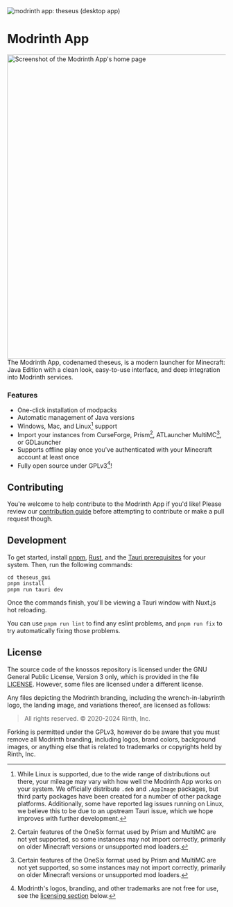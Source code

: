 <img src="https://github.com/modrinth/theseus/assets/6166773/51d1ca87-05c0-445a-bd18-ddd1117f7f12" alt="modrinth app: theseus (desktop app)">

# Modrinth App

<img src="https://cdn-raw.modrinth.com/app-landing/app-screenshot.webp" alt="Screenshot of the Modrinth App's home page" align="right" width=700>

The Modrinth App, codenamed theseus, is a modern launcher for Minecraft: Java Edition with a clean look, easy-to-use interface, and deep integration into Modrinth services.

### Features
- One-click installation of modpacks
- Automatic management of Java versions
- Windows, Mac, and Linux[^1] support
- Import your instances from CurseForge, Prism[^2], ATLauncher MultiMC[^2], or GDLauncher
- Supports offline play once you've authenticated with your Minecraft account at least once
- Fully open source under GPLv3[^3]!

[^1]: While Linux is supported, due to the wide range of distributions out there, your mileage may vary with how well the Modrinth App works on your system. We officially distribute `.deb` and `.AppImage` packages, but third party packages have been created for a number of other package platforms. Additionally, some have reported lag issues running on Linux, we believe this to be due to an upstream Tauri issue, which we hope improves with further development.

[^2]: Certain features of the OneSix format used by Prism and MultiMC are not yet supported, so some instances may not import correctly, primarily on older Minecraft versions or unsupported mod loaders.

[^3]: Modrinth's logos, branding, and other trademarks are not free for use, see the [licensing section](#license) below.

## Contributing
You're welcome to help contribute to the Modrinth App if you'd like! Please review our [contribution guide](https://support.modrinth.com/en/articles/8802215-contributing-to-modrinth) before attempting to contribute or make a pull request though.

## Development
To get started, install [pnpm](https://pnpm.io/), [Rust](https://www.rust-lang.org/tools/install), and the [Tauri prerequisites](https://tauri.app/v1/guides/getting-started/prerequisites/#installing) for your system. Then, run the following commands:

```
cd theseus_gui
pnpm install
pnpm run tauri dev
```

Once the commands finish, you'll be viewing a Tauri window with Nuxt.js hot reloading.

You can use `pnpm run lint` to find any eslint problems, and `pnpm run fix` to try automatically fixing those problems.

## License
The source code of the knossos repository is licensed under the GNU General Public License, Version 3 only, which is provided in the file [LICENSE](https://github.com/modrinth/theseus/blob/master/LICENSE). However, some files are licensed under a different license.

Any files depicting the Modrinth branding, including the wrench-in-labyrinth logo, the landing image, and variations thereof, are licensed as follows:
> All rights reserved. © 2020-2024 Rinth, Inc.

Forking is permitted under the GPLv3, however do be aware that you must remove all Modrinth branding, including logos, brand colors, background images, or anything else that is related to trademarks or copyrights held by Rinth, Inc.
